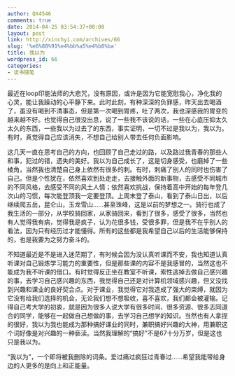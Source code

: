 ```yaml
---
author: QX4546
comments: true
date: 2014-04-25 03:54:37+00:00
layout: post
link: http://xinchyi.com/archives/66
slug: '%e6%88%91%e4%bb%a5%e4%b8%ba'
title: 我以为
wordpress_id: 66
categories:
- 读书随笔
---
```


最近在loop印能法师的大悲咒，没有原因，或许是因为它能宽慰我心，净化我的心灵，能让我躁动的心平静下来。此时此刻，有种深深的负罪感，昨天出去喝酒了，虽没有喝到不清事态，但是第一次喝到胃疼，吐了两次，我也深感我的胃变的越来越不好。也觉得自己很没出息，说了一些我不该说的话，一些在心底压抑太久太久的东西，一些我以为过去了的东西，事实证明，一切不过是我以为，我以为。有时，真觉得自己应该消失，不想自己给别人带去任何负面影响。

这几天一直在思考自己的方向，也回顾了自己走过的路，以及路过我青春的那些人和事，犯过的错，遗失的美好。我以为自己成长了，这是切身感受，也磨掉了一些棱角，当然我也清楚自己身上依然有很多的刺。有时，刺痛了别人的同时也伤害了自己。但是个性犹在，依然喜欢到处走走，去接触外面的新事物，去感受不同城市的不同风格，去感受不同的风土人情；依然喜欢挑战，保持着高中开始的每年登几次山的习惯，每次能登顶我一定要登顶。上周末登了泰山，看到了泰山日出，以后继续爬五岳，昆仑山，玉龙雪山……甚至珠峰，这是以前的梦想之一。骑行也成了我生活的一部分，从学校骑回家，从家骑回来，看到了很多，感受了很多，当然也有人觉得我有病，觉得我是疯子，认为花很多钱，受很多罪，但是我不在乎别人的看法，因为只有经历过才能懂得。所有的这些都是我希望自己以后的生活能够保持的，也是我要为之努力奋斗的。

不知道最近是不是进入迷茫期了，有时候会因为没认真听课而不安，我也知道认真听课对自己锻炼学习能力的重要性，但是那些课的内容不是我感冒的，当然这也不能成为我不听课的借口。有时觉得反正坐在教室不听课，索性逃掉去做自己感兴趣的事，去学习自己感兴趣的东西，我觉得自己还是对计算机领域感兴趣，但又没找到兴趣和课业的良好契合点。对于课业，我觉得它对我造成了强大的束缚，就因为它没有给我们选择的机会，无论我们想不想吸收，喜不喜欢，我们都会被灌输。记得自己考大学的初衷，就是因为很多人说大学有很多时间、很多资源、很多志同道合的同学，能够在一起做自己想做的事，去学习自己想学的知识。当然也有人拿捏的很好，我以为我也能成为那种搞好课业的同时，兼职搞好兴趣的大神，用兼职这个词好像是对兴趣的一种亵渎。当然我理解的“搞好”不是67十分万岁，但是这也只是我以为。

“我以为”，一个即将被我删除的词条。爱过痛过疯狂过青春过……希望我能带给身边的人更多的是向上和正能量。
